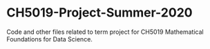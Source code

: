 # CH5019-Project-Summer-2020
Code and other files related to term project for CH5019 Mathematical Foundations for Data Science.
